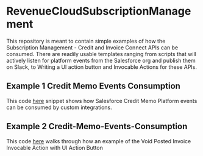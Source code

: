 # RevenueCloudSubscriptionManagement
This repository is meant to contain simple examples of how the Subscription Management - Credit and Invoice Connect APIs can be consumed. There are readily usable templates ranging from scripts that will actively listen for platform events from the Salesforce org and publish them on Slack, to Writing a UI action button and Invocable Actions for these APIs.

## Example 1 Credit Memo Events Consumption
This code [here](./Credit-Memo-Events-Consumption/CreditMemoEventConsumptionExample.js) snippet shows how Salesforce Credit Memo Platform events can be consumed by custom integrations.

## Example 2 Credit-Memo-Events-Consumption
This code [here](./VoidPostedInvoice/Void-Posted-Invoice-Invocable-Action) walks through how an example of the Void Posted Invoice Invocable Action with UI Action Button

